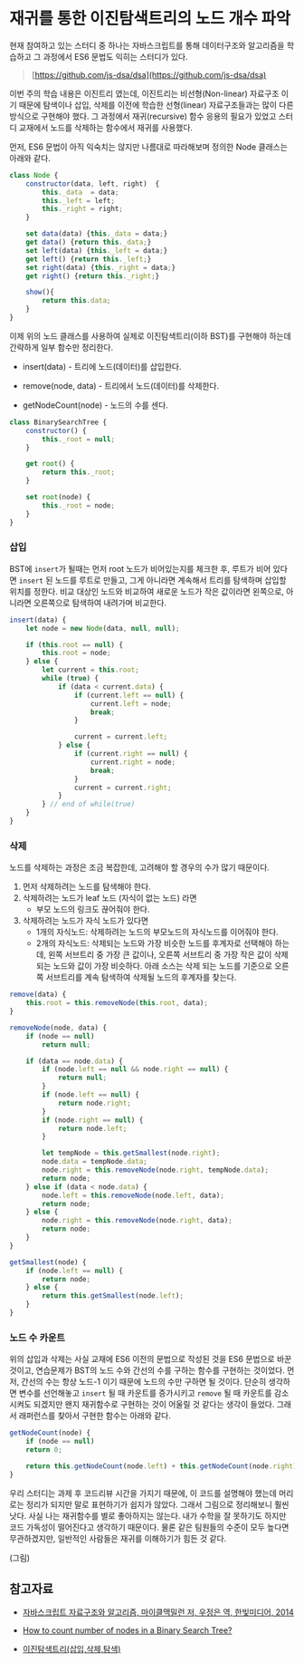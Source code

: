 재귀를 통한 이진탐색트리의 노드 개수 파악
====


현재 참여하고 있는 스터디 중 하나는 자바스크립트를 통해 데이터구조와 알고리즘을 학습하고 그 과정에서 ES6 문법도 익히는 스터디가 있다. 

>[https://github.com/js-dsa/dsa](https://github.com/js-dsa/dsa)

이번 주의 학습 내용은 이진트리 였는데, 이진트리는 비선형(Non-linear) 자료구조 이기 때문에 탐색이나 삽입, 삭제를 이전에 학습한 선형(linear) 자료구조들과는 많이 다른 방식으로 구현해야 했다. 그 과정에서 재귀(recursive) 함수 응용의 필요가 있었고 스터디 교재에서 노드를 삭제하는 함수에서 재귀를 사용했다.

먼저, ES6 문법이 아직 익숙치는 않지만 나름대로 따라해보며 정의한 Node 클래스는 아래와 같다.

```js
class Node {
    constructor(data, left, right)  {
        this._data  = data;
        this._left = left;
        this._right = right;
    }

    set data(data) {this._data = data;}
    get data() {return this._data;}
    set left(data) {this._left = data;}
    get left() {return this._left;}
    set right(data) {this._right = data;}
    get right() {return this._right;}

    show(){
        return this.data;
    }
}
```

이제 위의 노드 클래스를 사용하여 실제로 이진탐색트리(이하 BST)를 구현해야 하는데 간략하게 일부 함수만 정리한다.

- insert(data) - 트리에 노드(데이터)를 삽입한다.

- remove(node, data) - 트리에서 노드(데이터)를 삭제한다.

- getNodeCount(node) - 노드의 수를 센다.

```js
class BinarySearchTree {
    constructor() {
        this._root = null;
    }

    get root() {
        return this._root;
    }

    set root(node) {
        this._root = node;
    }
}
```


### 삽입

BST에 `insert`가 될때는 먼저 root 노드가 비어있는지를 체크한 후, 루트가 비어 있다면 `insert` 된 노드를 루트로 만들고, 그게 아니라면 계속해서 트리를 탐색하며 삽입할 위치를 정한다. 비교 대상인 노드와 비교하여 새로운 노드가 작은 값이라면 왼쪽으로, 아니라면 오른쪽으로 탐색하여 내려가며 비교한다.

```js
insert(data) {
    let node = new Node(data, null, null);

    if (this.root == null) {
        this.root = node;
    } else {
        let current = this.root;
        while (true) {
            if (data < current.data) {
                if (current.left == null) {
                    current.left = node;
                    break;
                }

                current = current.left;
            } else {
                if (current.right == null) {
                    current.right = node;
                    break;
                }
                current = current.right;
            }
        } // end of while(true)
    }
}
```

### 삭제

노드를 삭제하는 과정은 조금 복잡한데, 고려해야 할 경우의 수가 많기 때문이다.

1. 먼저 삭제하려는 노드를 탐색해야 한다.
2. 삭제하려는 노드가 leaf 노드 (자식이 없는 노드) 라면 
    - 부모 노드의 링크도 끊어줘야 한다.
3. 삭제하려는 노드가 자식 노드가 있다면
    - 1개의 자식노드: 삭제하려는 노드의 부모노드의 자식노드를 이어줘야 한다.
    - 2개의 자식노드: 삭제되는 노드와 가장 비슷한 노드를 후계자로 선택해야 하는데, 왼쪽 서브트리 중 가장 큰 값이나, 오른쪽 서브트리 중 가장 작은 값이 삭제되는 노드와 값이 가장 비슷하다. 아래 소스는 삭제 되는 노드를 기준으로 오른쪽 서브트리를 계속 탐색하여 삭제될 노드의 후계자를 찾는다.


```js
remove(data) {
    this.root = this.removeNode(this.root, data);
}

removeNode(node, data) {
    if (node == null)
        return null;

    if (data == node.data) {
        if (node.left == null && node.right == null) {
            return null;
        }
        if (node.left == null) {
            return node.right;
        }
        if (node.right == null) {
            return node.left;
        }

        let tempNode = this.getSmallest(node.right);
        node.data = tempNode.data;
        node.right = this.removeNode(node.right, tempNode.data);
        return node;
    } else if (data < node.data) {
        node.left = this.removeNode(node.left, data);
        return node;
    } else {
        node.right = this.removeNode(node.right, data);
        return node;
    }
}

getSmallest(node) {
    if (node.left == null) {
        return node;
    } else {
        return this.getSmallest(node.left);
    }
}
```

### 노드 수 카운트

위의 삽입과 삭제는 사실 교재에 ES6 이전의 문법으로 작성된 것을 ES6 문법으로 바꾼 것이고, 연습문제가 BST의 노드 수와 간선의 수를 구하는 함수를 구현하는 것이었다. 먼저, 간선의 수는 항상 노드-1 이기 때문에 노드의 수만 구하면 될 것이다. 단순히 생각하면 변수를 선언해놓고 `insert` 될 때 카운트를 증가시키고 `remove` 될 때 카운트를 감소시켜도 되겠지만 왠지 재귀함수로 구현하는 것이 어울릴 것 같다는 생각이 들었다. 그래서 래퍼런스를 찾아서 구현한 함수는 아래와 같다.

```js
getNodeCount(node) {
    if (node == null) 
    return 0;

    return this.getNodeCount(node.left) + this.getNodeCount(node.right) + 1;
}
```

우리 스터디는 과제 후 코드리뷰 시간을 가지기 때문에, 이 코드를 설명해야 했는데 머리로는 정리가 되지만 말로 표현하기가 쉽지가 않았다. 그래서 그림으로 정리해보니 훨씬 낫다. 사실 나는 재귀함수를 별로 좋아하지는 않는다. 내가 수학을 잘 못하기도 하지만 코드 가독성이 떨어진다고 생각하기 때문이다. 물론 같은 팀원들의 수준이 모두 높다면 무관하겠지만, 일반적인 사람들은 재귀를 이해하기가 힘든 것 같다.

(그림)



## 참고자료

- [자바스크립트 자료구조와 알고리즘, 마이클맥밀런 저, 우정은 역, 한빛미디어, 2014](http://book.naver.com/bookdb/book_detail.nhn?bid=8095174)

- [How to count number of nodes in a Binary Search Tree?](https://encrypt3d.wordpress.com/2010/09/29/how-to-count-number-of-nodes-in-a-binary-search-tree/)

- [이진탐색트리(삽입,삭제,탐색)](http://web.skhu.ac.kr/~cyberci/program/view/view_13.htm) 